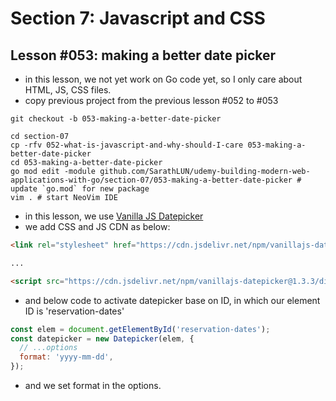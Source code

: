 # Section 7: Javascript and CSS

## Lesson #053: making a better date picker

- in this lesson, we not yet work on Go code yet, so I only care about HTML, JS, CSS files.
- copy previous project from the previous lesson #052 to #053

```shell
git checkout -b 053-making-a-better-date-picker

cd section-07
cp -rfv 052-what-is-javascript-and-why-should-I-care 053-making-a-better-date-picker
cd 053-making-a-better-date-picker 
go mod edit -module github.com/SarathLUN/udemy-building-modern-web-applications-with-go/section-07/053-making-a-better-date-picker # update `go.mod` for new package
vim . # start NeoVim IDE
```

- in this lesson, we use [Vanilla JS Datepicker](https://github.com/mymth/vanillajs-datepicker)
- we add CSS and JS CDN as below:

```html
<link rel="stylesheet" href="https://cdn.jsdelivr.net/npm/vanillajs-datepicker@1.3.3/dist/css/datepicker-bs4.min.css">

...

<script src="https://cdn.jsdelivr.net/npm/vanillajs-datepicker@1.3.3/dist/js/datepicker-full.min.js"></script>

```

- and below code to activate datepicker base on ID, in which our element ID is 'reservation-dates'

```js
const elem = document.getElementById('reservation-dates');
const datepicker = new Datepicker(elem, {
  // ...options
  format: 'yyyy-mm-dd',
});
```
 - and we set format in the options.
